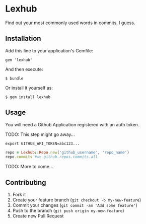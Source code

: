 # Lexhub

Find out your most commonly used words in commits, I guess.

## Installation

Add this line to your application's Gemfile:

    gem 'lexhub'

And then execute:

    $ bundle

Or install it yourself as:

    $ gem install lexhub

## Usage

You will need a Github Application registered with an auth token.

TODO: This step might go away...

```
export GITHUB_API_TOKEN=abc123...
```

```ruby
repo = Lexhub::Repo.new('github_username', 'repo_name')
repo.commits #=> github.repos.commits.all
```

TODO: More to come...

## Contributing

1. Fork it
2. Create your feature branch (`git checkout -b my-new-feature`)
3. Commit your changes (`git commit -am 'Add some feature'`)
4. Push to the branch (`git push origin my-new-feature`)
5. Create new Pull Request
